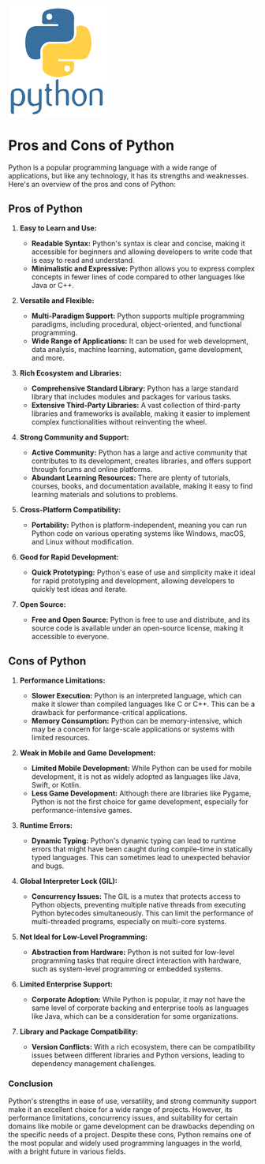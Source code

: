![Python Logo](/images/python-original-wordmark.png)

# Pros and Cons of Python

Python is a popular programming language with a wide range of applications, but like any technology, it has its strengths and weaknesses. Here's an overview of the pros and cons of Python:

## Pros of Python

1. **Easy to Learn and Use:**
   - **Readable Syntax:** Python's syntax is clear and concise, making it accessible for beginners and allowing developers to write code that is easy to read and understand.
   - **Minimalistic and Expressive:** Python allows you to express complex concepts in fewer lines of code compared to other languages like Java or C++.

2. **Versatile and Flexible:**
   - **Multi-Paradigm Support:** Python supports multiple programming paradigms, including procedural, object-oriented, and functional programming.
   - **Wide Range of Applications:** It can be used for web development, data analysis, machine learning, automation, game development, and more.

3. **Rich Ecosystem and Libraries:**
   - **Comprehensive Standard Library:** Python has a large standard library that includes modules and packages for various tasks.
   - **Extensive Third-Party Libraries:** A vast collection of third-party libraries and frameworks is available, making it easier to implement complex functionalities without reinventing the wheel.

4. **Strong Community and Support:**
   - **Active Community:** Python has a large and active community that contributes to its development, creates libraries, and offers support through forums and online platforms.
   - **Abundant Learning Resources:** There are plenty of tutorials, courses, books, and documentation available, making it easy to find learning materials and solutions to problems.

5. **Cross-Platform Compatibility:**
   - **Portability:** Python is platform-independent, meaning you can run Python code on various operating systems like Windows, macOS, and Linux without modification.

6. **Good for Rapid Development:**
   - **Quick Prototyping:** Python's ease of use and simplicity make it ideal for rapid prototyping and development, allowing developers to quickly test ideas and iterate.

7. **Open Source:**
   - **Free and Open Source:** Python is free to use and distribute, and its source code is available under an open-source license, making it accessible to everyone.

## Cons of Python

1. **Performance Limitations:**
   - **Slower Execution:** Python is an interpreted language, which can make it slower than compiled languages like C or C++. This can be a drawback for performance-critical applications.
   - **Memory Consumption:** Python can be memory-intensive, which may be a concern for large-scale applications or systems with limited resources.

2. **Weak in Mobile and Game Development:**
   - **Limited Mobile Development:** While Python can be used for mobile development, it is not as widely adopted as languages like Java, Swift, or Kotlin.
   - **Less Game Development:** Although there are libraries like Pygame, Python is not the first choice for game development, especially for performance-intensive games.

3. **Runtime Errors:**
   - **Dynamic Typing:** Python's dynamic typing can lead to runtime errors that might have been caught during compile-time in statically typed languages. This can sometimes lead to unexpected behavior and bugs.

4. **Global Interpreter Lock (GIL):**
   - **Concurrency Issues:** The GIL is a mutex that protects access to Python objects, preventing multiple native threads from executing Python bytecodes simultaneously. This can limit the performance of multi-threaded programs, especially on multi-core systems.

5. **Not Ideal for Low-Level Programming:**
   - **Abstraction from Hardware:** Python is not suited for low-level programming tasks that require direct interaction with hardware, such as system-level programming or embedded systems.

6. **Limited Enterprise Support:**
   - **Corporate Adoption:** While Python is popular, it may not have the same level of corporate backing and enterprise tools as languages like Java, which can be a consideration for some organizations.

7. **Library and Package Compatibility:**
   - **Version Conflicts:** With a rich ecosystem, there can be compatibility issues between different libraries and Python versions, leading to dependency management challenges.

### Conclusion

Python's strengths in ease of use, versatility, and strong community support make it an excellent choice for a wide range of projects. However, its performance limitations, concurrency issues, and suitability for certain domains like mobile or game development can be drawbacks depending on the specific needs of a project. Despite these cons, Python remains one of the most popular and widely used programming languages in the world, with a bright future in various fields.
